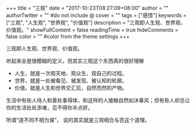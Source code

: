 +++
title = "三观"
date = "2017-10-23T08:27:09+08:00"
author = ""
authorTwitter = "" #do not include @
cover = ""
tags = ["感悟"]
keywords = ["三观", "人生观", "世界观", "价值观"]
description = "三观即人生观、世界观、价值观。"
showFullContent = false
readingTime = true
hideComments = false
color = "" #color from the theme settings
+++

三观即人生观、世界观、价值观。

听起来全是很模糊的定义，但其实三观这个东西真的很好理解
- 人生，就是一次观天地、观众生、观自己的过程。
- 世界，就是一处被看见、被发现、被认知的轮廓。
- 价值，就是人生和世界交汇后，自然而然的产物。

生活中有些人待人和善处事得体，和这样的人接触自然如沐春风；但有些人却总让你的生活处处添堵，见不得你半点好。

所谓“道不同不相为谋”，
说的其实就是三观相合与否这个道理。
